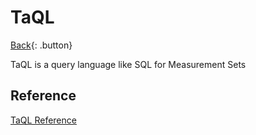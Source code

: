 # TaQL

[Back](../index.md#astro){: .button}

TaQL is a query language like SQL for Measurement Sets

## Reference

[TaQL Reference](https://casacore.github.io/casacore-notes/199.html)

